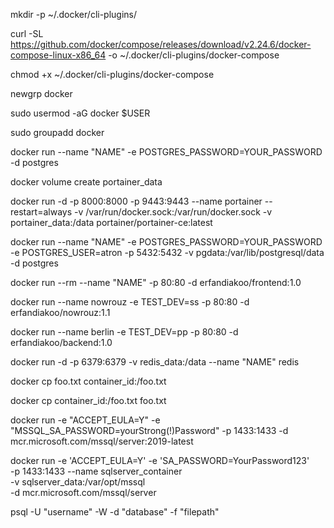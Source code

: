 mkdir -p ~/.docker/cli-plugins/

curl -SL https://github.com/docker/compose/releases/download/v2.24.6/docker-compose-linux-x86_64 -o ~/.docker/cli-plugins/docker-compose

chmod +x ~/.docker/cli-plugins/docker-compose

newgrp docker

sudo usermod -aG docker $USER

sudo groupadd docker

docker run --name "NAME" -e POSTGRES_PASSWORD=YOUR_PASSWORD -d postgres

docker volume create portainer_data

docker run -d -p 8000:8000 -p 9443:9443 --name portainer --restart=always -v /var/run/docker.sock:/var/run/docker.sock -v portainer_data:/data portainer/portainer-ce:latest

docker run --name "NAME" -e POSTGRES_PASSWORD=YOUR_PASSWORD -e POSTGRES_USER=atron -p 5432:5432 -v pgdata:/var/lib/postgresql/data -d postgres

docker run --rm --name "NAME" -p 80:80 -d erfandiakoo/frontend:1.0

docker run --name nowrouz -e TEST_DEV=ss -p 80:80 -d erfandiakoo/nowrouz:1.1

docker run --name berlin -e TEST_DEV=pp -p 80:80 -d erfandiakoo/backend:1.0

docker run -d -p 6379:6379 -v redis_data:/data --name "NAME" redis

docker cp foo.txt container_id:/foo.txt

docker cp container_id:/foo.txt foo.txt


docker run -e "ACCEPT_EULA=Y" -e "MSSQL_SA_PASSWORD=yourStrong(!)Password" -p 1433:1433 -d mcr.microsoft.com/mssql/server:2019-latest

docker run -e 'ACCEPT_EULA=Y' -e 'SA_PASSWORD=YourPassword123' \
-p 1433:1433 --name sqlserver_container \
-v sqlserver_data:/var/opt/mssql \
-d mcr.microsoft.com/mssql/server


psql -U "username" -W -d "database" -f "filepath"
